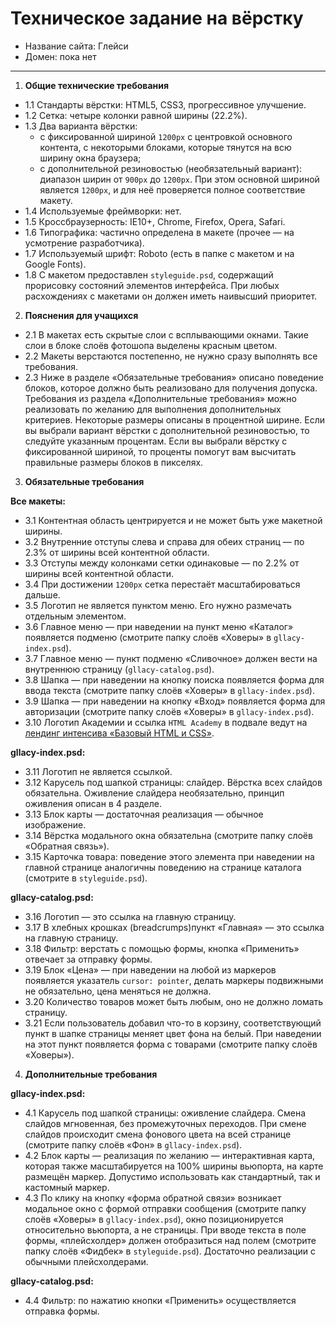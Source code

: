 # Техническое задание на вёрстку

* Название сайта: Глейси
* Домен: пока нет

---

1.  **Общие технические требования**

 * 1.1 Стандарты вёрстки: HTML5, CSS3, прогрессивное улучшение.
 * 1.2 Сетка: четыре колонки равной ширины (22.2%).
 * 1.3 Два варианта вёрстки:
	- с фиксированной шириной `1200px` с центровкой основного контента, с некоторыми блоками, которые тянутся на всю ширину окна браузера;
	- с дополнительной резиновостью (необязательный вариант): диапазон ширин от `900px` до `1200px`. При этом основной шириной является `1200px`, и для неё проверяется полное соответствие макету.
 * 1.4 Используемые фреймворки: нет.
 * 1.5 Кроссбраузерность: IE10+, Chrome, Firefox, Opera, Safari.
 * 1.6 Типографика: частично определена в макете (прочее — на усмотрение разработчика).
 * 1.7 Используемый шрифт: Roboto (есть в папке с макетом и на Google Fonts).
 * 1.8 С макетом предоставлен `styleguide.psd`, содержащий прорисовку состояний элементов интерфейса. При любых расхождениях с макетами он должен иметь наивысший приоритет.

2.  **Пояснения для учащихся**

 * 2.1 В макетах есть скрытые слои с всплывающими окнами. Такие слои в блоке слоёв фотошопа выделены красным цветом.
 * 2.2 Макеты верстаются постепенно, не нужно сразу выполнять все требования.
 * 2.3 Ниже в разделе «Обязательные требования» описано поведение блоков, которое должно быть реализовано для получения допуска. Требования из раздела «Дополнительные требования» можно реализовать по желанию для выполнения дополнительных критериев. Некоторые размеры описаны в процентной ширине. Если вы выбрали вариант вёрстки с дополнительной резиновостью, то следуйте указанным процентам. Если вы выбрали вёрстку с фиксированной шириной, то проценты помогут вам высчитать правильные размеры блоков в пикселях.

3.  **Обязательные требования**

   **Все макеты:**

  * 3.1 Контентная область центрируется и не может быть уже макетной ширины.
  * 3.2 Внутренние отступы слева и справа для обеих страниц — по 2.3% от ширины всей контентной области.
  * 3.3 Отступы между колонками сетки одинаковые — по 2.2% от ширины всей контентной области.
  * 3.4 При достижении `1200px` сетка перестаёт масштабироваться дальше.
  * 3.5 Логотип не является пунктом меню. Его нужно размечать отдельным элементом.
  * 3.6 Главное меню — при наведении на пункт меню «Каталог» появляется подменю (смотрите папку слоёв «Ховеры» в `gllacy-index.psd`).
  * 3.7 Главное меню — пункт подменю «Сливочное» должен вести на внутреннюю страницу (`gllacy-catalog.psd`).
  * 3.8 Шапка — при наведении на кнопку поиска появляется форма для ввода текста (смотрите папку слоёв «Ховеры» в `gllacy-index.psd`).
  * 3.9 Шапка — при наведении на кнопку «Вход» появляется форма для авторизации (смотрите папку слоёв «Ховеры» в `gllacy-index.psd`).
  * 3.10 Логотип Академии и ссылка `HTML Academy` в подвале ведут на [лендинг интенсива «Базовый HTML и CSS»](https://htmlacademy.ru/intensive/htmlcss).


   **gllacy-index.psd:**

  * 3.11 Логотип не является ссылкой.
  * 3.12 Карусель под шапкой страницы: слайдер. Вёрстка всех слайдов обязательна. Оживление слайдера необязательно, принцип оживления описан в 4 разделе.
  * 3.13 Блок карты — достаточная реализация — обычное изображение.
  * 3.14 Вёрстка модального окна обязательна (смотрите папку слоёв «Обратная связь»).
  * 3.15 Карточка товара: поведение этого элемента при наведении на главной странице аналогичны поведению на странице каталога (смотрите в `styleguide.psd`).

   **gllacy-catalog.psd:**

  * 3.16 Логотип — это ссылка на главную страницу.
  * 3.17 В хлебных крошках (breadcrumps)пункт «Главная» — это ссылка на главную страницу.
  * 3.18 Фильтр: верстать с помощью формы, кнопка «Применить» отвечает за отправку формы.
  * 3.19 Блок «Цена» — при наведении на любой из маркеров появляется указатель `cursor: pointer`, делать маркеры подвижными не обязательно, цена меняться не должна.
  * 3.20 Количество товаров может быть любым, оно не должно ломать страницу.
  * 3.21 Если пользователь добавил что-то в корзину, соответствующий пункт в шапке страницы меняет цвет фона на белый. При наведении на этот пункт появляется форма с товарами (смотрите папку слоёв «Ховеры»).

4.  **Дополнительные требования**

   **gllacy-index.psd:**

  * 4.1 Карусель под шапкой страницы: оживление слайдера. Cмена слайдов мгновенная, без промежуточных переходов. При смене слайдов происходит смена фонового цвета на всей странице (смотрите папку слоёв «Фон» в `gllacy-index.psd`).
  * 4.2 Блок карты — реализация по желанию — интерактивная карта, которая также масштабируется на 100% ширины вьюпорта, на карте размещён маркер. Допустимо использовать как стандартный, так и кастомный маркер.
  * 4.3 По клику на кнопку «форма обратной связи» возникает модальное окно с формой отправки сообщения (смотрите папку слоёв «Ховеры» в `gllacy-index.psd`), окно позиционируется относительно вьюпорта, а не страницы. При вводе текста в поле формы, «плейсхолдер» должен отобразиться над полем (смотрите папку слоёв «Фидбек» в `styleguide.psd`). Достаточно реализации с обычными плейсхолдерами.

   **gllacy-catalog.psd:**

  * 4.4 Фильтр: по нажатию кнопки «Применить» осуществляется отправка формы.
